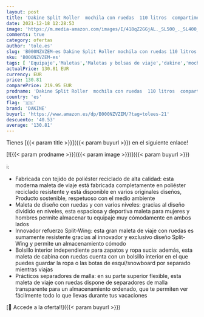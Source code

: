 ```yaml
---
layout: post
title: 'Dakine Split Roller  mochila con ruedas  110 litros  compartimentos espaciosos para una excelente organización - Maleta  bolsa de deporte y carrito de gran resistencia'
date: 2021-12-18 12:28:53
image: 'https://m.media-amazon.com/images/I/418qZ2GGjAL._SL500_._SL400_.jpg'
comments: true
category: ofertas
author: 'tole.es'
slug: 'B000NZVZEM-es Dakine Split Roller mochila con ruedas 110 litros...'
sku: 'B000NZVZEM-es'
tags: [ 'Equipaje','Maletas','Maletas y bolsas de viaje','dakine','mochila', ]
actualPrice: 130.81 EUR
currency: EUR
price: 130.81
comparePrice: 219.95 EUR
prodname: 'Dakine Split Roller  mochila con ruedas  110 litros  compartimentos espaciosos para una excelente organización - Maleta  bolsa de deporte y carrito de gran resistencia'
country: 'es'
flag: '🇪🇸'
brand: 'DAKINE'
buyurl: 'https://www.amazon.es/dp/B000NZVZEM/?tag=tolees-21'
descuento: '40.53'
average: '130.81'
---
```


Tienes [{{< param title >}}]({{< param buyurl >}}) en el siguiente enlace!

[![{{< param prodname >}}]({{< param image >}})]({{< param buyurl >}})

ℹ️:

- Fabricada con tejido de poliéster reciclado de alta calidad: esta moderna maleta de viaje está fabricada completamente en poliéster reciclado resistente y está disponible en varios originales diseños, Producto sostenible, respetuoso con el medio ambiente
- Maleta de diseño con ruedas y con varios niveles: gracias al diseño dividido en niveles, esta espaciosa y deportiva maleta para mujeres y hombres permite almacenar tu equipaje muy cómodamente en ambos lados
- Innovador refuerzo Split-Wing: esta gran maleta de viaje con ruedas es sumamente resistente gracias al innovador y exclusivo diseño Split-Wing y permite un almacenamiento cómodo
- Bolsillo interior independiente para zapatos y ropa sucia: además, esta maleta de cabina con ruedas cuenta con un bolsillo interior en el que puedes guardar la ropa o las botas de esquí/snowboard por separado mientras viajas
- Prácticos separadores de malla: en su parte superior flexible, esta maleta de viaje con ruedas dispone de separadores de malla transparente para un almacenamiento ordenado, que te permiten ver fácilmente todo lo que llevas durante tus vacaciones

[🛒 Accede a la oferta!!]({{< param buyurl >}})
